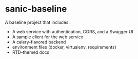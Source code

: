 # sanic-baseline

A baseline project that includes:
- A web service with authentication, CORS, and a Swagger UI
- A sample client for the web service
- A celery-flavored backend
- environment files (docker, virtualenv, requirements)
- RTD-themed docs